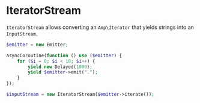 # IteratorStream

`IteratorStream` allows converting an `Amp\Iterator` that yields strings into an `InputStream`.

```php
$emitter = new Emitter;

asyncCoroutine(function () use ($emitter) {
    for ($i = 0; $i < 10; $i++) {
        yield new Delayed(1000);
        yield $emitter->emit(".");
    }
});

$inputStream = new IteratorStream($emitter->iterate());
```
